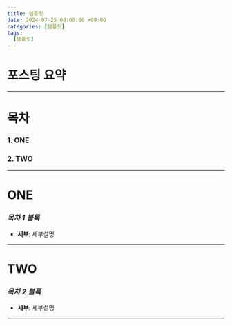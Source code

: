 ```yaml
---
title: 템플릿
date: 2024-07-25 08:00:00 +09:00
categories: [템플릿]
tags:
  [템플릿]
---
```

<!--포스팅 요약-->
# 포스팅 요약
---
<!--목차-->
# 목차
### 1. ONE
### 2. TWO
---
<!--내용-->
# ONE
###  *목차 1 블록*
* **세부**: 세부설명 
---
# TWO
### *목차 2 블록*
* **세부**: 세부설명 
---


